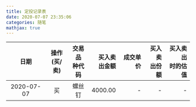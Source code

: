 ```yaml
---
title: 定投记录表
date: 2020-07-07 23:35:06
categories: 随笔
mathjax: true
---
```



|  日期  |  操作<br>(买/卖)  |  交易品<br>种代码  |  买入卖<br>出金额  |  成交单价  |  买入卖<br>出份额  |  买入卖出<br>时的估值  |
| :---: | :---: | :---: | ----: | ----: | ----: | ----: |
| 2020-07-07  | 买 | 螺丝钉 | 4000.00 | - | - | - |